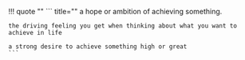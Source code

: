 !!! quote ""
    ``` title=""
    a hope or ambition of achieving something.

    the driving feeling you get when thinking about what you want to achieve in life

    a strong desire to achieve something high or great
    ``` 

